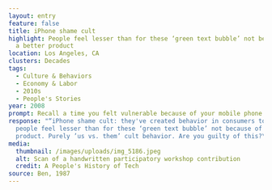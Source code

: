 ```yaml
---
layout: entry
feature: false
title: iPhone shame cult
highlight: People feel lesser than for these ‘green text bubble’ not because of
  a better product
location: Los Angeles, CA
clusters: Decades
tags:
  - Culture & Behaviors
  - Economy & Labor
  - 2010s
  - People's Stories
year: 2008
prompt: Recall a time you felt vulnerable because of your mobile phone.
response: "“iPhone shame cult: they've created behavior in consumers to make
  people feel lesser than for these ‘green text bubble’ not because of a better
  product. Purely ’us vs. them’ cult behavior. Are you guilty of this?\""
media:
  thumbnail: /images/uploads/img_5186.jpeg
  alt: Scan of a handwritten participatory workshop contribution
  credit: A People's History of Tech
source: Ben, 1987
---
```

